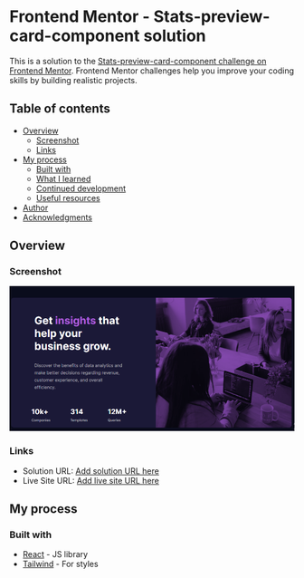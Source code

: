 # Frontend Mentor - Stats-preview-card-component solution

This is a solution to the [Stats-preview-card-component challenge on Frontend Mentor](https://www.frontendmentor.io/challenges/stats-preview-card-component-8JqbgoU62). Frontend Mentor challenges help you improve your coding skills by building realistic projects.

## Table of contents

- [Overview](#overview)
  - [Screenshot](#screenshot)
  - [Links](#links)
- [My process](#my-process)
  - [Built with](#built-with)
  - [What I learned](#what-i-learned)
  - [Continued development](#continued-development)
  - [Useful resources](#useful-resources)
- [Author](#author)
- [Acknowledgments](#acknowledgments)

## Overview

### Screenshot

![](./screenshot.PNG)

### Links

- Solution URL: [Add solution URL here](https://github.com/mehdias63/Stats-Preview-Card-Component)
- Live Site URL: [Add live site URL here](https://stats-preview-card-component-qdvi.vercel.app)

## My process

### Built with

- [React](https://reactjs.org/) - JS library
- [Tailwind](https://tailwindcss.com/) - For styles

